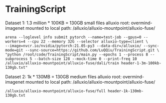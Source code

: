 # TrainingScript

Dataset 1: 1.3 million * 100KB = 130GB small files
alluxio root: overmind-imagenet
mounted to local path: /alluxio/alluxio-mountpoint/alluxio-fuse/
```
arena --loglevel info submit pytorch --name=test-job --gpus=0 --workers=4 --cpu 22 --memory 32G --selector alluxio-type=client \
--image=nvcr.io/nvidia/pytorch:21.05-py3 --data-dir=/alluxio/ --sync-mode=git --sync-source=https://github.com/LuQQiu/TrainingScript.git \
"python /root/code/TrainingScript/main.py --epochs 1 --process 8 --subprocess 5 --batch-size 128 --mock-time 0 --print-freq 10 /alluxio/alluxio-mountpoint/alluxio-fuse/dali/train header-1-3m-100kb-130gb.txt"
```

Dataset 2: 1k * 130MB = 130GB medium files
alluxio root: overmind-imagenet
mounted to local path:  /alluxio/alluxio-mountpoint/alluxio-fuse/
```
/alluxio/alluxio-mountpoint/alluxio-fuse/full header-1k-130mb-130gb.txt
```
